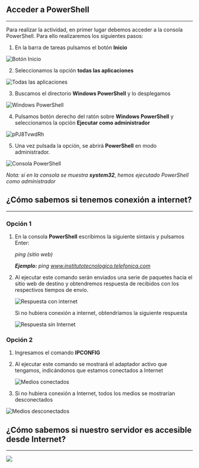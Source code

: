 ## Acceder a PowerShell

---

Para realizar la actividad, en primer lugar debemos acceder a la consola PowerShell. Para ello realizaremos los siguientes pasos:

1. En la barra de tareas pulsamos el botón **Inicio**  

![Botón Inicio](C:\Users\daelr\OneDrive\Documentos\GitHub\Daelrick\MP_0614\images\PowerShell\JfOgWPMsL7.jpg)


2. Seleccionamos la opción **todas las aplicaciones**

![Todas las aplicaciones](C:\Users\daelr\OneDrive\Documentos\GitHub\Daelrick\MP_0614\images\PowerShell\5SN6d0OKvm.jpg)


3. Buscamos el directorio **Windows PowerShell** y lo desplegamos 

![Windows PowerShell](C:\Users\daelr\OneDrive\Documentos\GitHub\Daelrick\MP_0614\images\PowerShell\y6OUiCrDA0.jpg)


4. Pulsamos botón derecho del ratón sobre **Windows PowerShell** y seleccionamos la opción **Ejecutar como administrador**

![pPJ8TvwdRh](C:\Users\daelr\OneDrive\Documentos\GitHub\Daelrick\MP_0614\images\PowerShell\pPJ8TvwdRh.jpg)


5. Una vez pulsada la opción, se abrirá **PowerShell** en modo administrador.

![Consola PowerShell](C:\Users\daelr\OneDrive\Documentos\GitHub\Daelrick\MP_0614\images\PowerShell\n34s7me3hM.jpg)

*Nota: si en la consola se muestra* ***system32***, *hemos ejecutado PowerShell como administrador*





## ¿Cómo sabemos si tenemos conexión a internet? 

------

### Opción 1

1. En la consola **PowerShell** escribimos la siguiente sintaxis y pulsamos Enter:

   *ping (sitio web)*

   ***Ejemplo:*** *ping www.institutotecnologico.telefonica.com*

2. Al ejecutar este comando serán enviados una serie de paquetes hacia el sitio web de destino y obtendremos respuesta de recibidos con los respectivos tiempos de envío.

   ![Respuesta con internet](C:\Users\daelr\OneDrive\Documentos\GitHub\Daelrick\MP_0614\images\PowerShell\54G1JjF8C7.jpg)
   
    


   Si no hubiera conexión a internet, obtendríamos la siguiente respuesta

   ![Respuesta sin Internet](C:\Users\daelr\OneDrive\Documentos\GitHub\Daelrick\MP_0614\images\PowerShell\ksi3SF0nW4.jpg)



### Opción 2

1. Ingresamos el comando **IPCONFIG**

2. Al ejecutar este comando se mostrará el adaptador activo que tengamos, indicándonos que estamos conectados a Internet

   ![Medios conectados](C:\Users\daelr\OneDrive\Documentos\GitHub\Daelrick\MP_0614\images\PowerShell\WGAVAu0MM4.jpg)

3. Si no hubiera conexión a Internet, todos los medios se mostrarían desconectados

![Medios desconectados](C:\Users\daelr\OneDrive\Documentos\GitHub\Daelrick\MP_0614\images\PowerShell\RxcFoxxJFv.jpg)





##   ¿Cómo sabemos si nuestro servidor es accesible desde Internet? 

---



   ![](C:\Users\daelr\OneDrive\Documentos\GitHub\Daelrick\MP_0614\images\PowerShell\JfOgWPMsL7.jpg)





